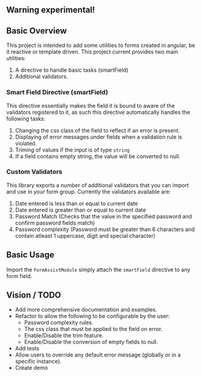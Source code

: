 ## Warning experimental!

## Basic Overview
This project is intended to add some utilities to forms created in angular, be it reactive or template driven. This project current provides two main utilities:
1. A directive to handle basic tasks (smartField)
2. Additional validators.

### Smart Field Directive (smartField)
This directive essentially makes the field it is bound to aware of the validators registered to it, as such this directive automatically handles the following tasks:
1. Changing the css class of the field to reflect if an error is present.
2. Displaying of error messages under fields when a validation rule is violated.
3. Triming of values if the input is of type `string`
4. If a field contains empty string, the value will be converted to null.

### Custom Validators
This library exports a number of additional validators that you can import and use in your form group. Currently the validators available are:
1. Date entered is less than or equal to current date
2. Date entered is greater than or equal to current date
3. Password Match (Checks that the value in the specified password and confirm password fields match)
4. Password complexity (Password must be greater than 6 characters and contain atleast 1 uppercase, digit and special character)

## Basic Usage
Import the `FormAssistModule` simply attach the `smartField` directive to any form field.


## Vision / TODO
* Add more comprehensive documentation and examples.
* Refactor to allow the following to be configurable by the user:
    * Password complexity rules.
    * The css class that must be applied to the field on error.
    * Enable/Disable the trim feature.
    * Enable/Disable the conversion of empty fields to null.
* Add tests
* Allow users to override any default error message (globally or in a specific instance).
* Create demo
